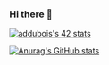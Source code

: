 ### Hi there 👋

[![addubois's 42 stats](https://badge42.vercel.app/api/v2/cl4pg0oun004409kx3yb93gtp/stats?cursusId=21&coalitionId=47)](https://github.com/JaeSeoKim/badge42)

[![Anurag's GitHub stats](https://github-readme-stats.vercel.app/api?username=Valnor280&count_private=true&show_icons=true&theme=great-gatsby)](https://github.com/anuraghazra/github-readme-stats)

<!--
**Valnor280/Valnor280** is a ✨ _special_ ✨ repository because its `README.md` (this file) appears on your GitHub profile.

Here are some ideas to get you started:

- 🔭 I’m currently working on ...
- 🌱 I’m currently learning ...
- 👯 I’m looking to collaborate on ...
- 🤔 I’m looking for help with ...
- 💬 Ask me about ...
- 📫 How to reach me: ...
- 😄 Pronouns: ...
- ⚡ Fun fact: ...
-->
